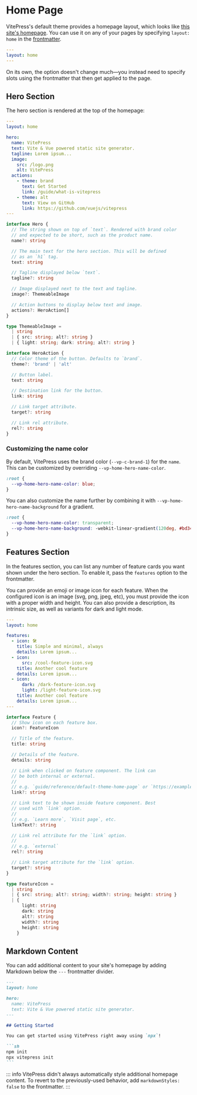 # Home Page

VitePress's default theme provides a homepage layout, which looks like [this site's homepage](../). You can use it on any of your pages by specifying `layout: home` in the [frontmatter](./frontmatter-config).

```yaml
---
layout: home
---
```

On its own, the option doesn't change much—you instead need to specify slots using the frontmatter that then get applied to the page.

## Hero Section

The hero section is rendered at the top of the homepage:

```yaml
---
layout: home

hero:
  name: VitePress
  text: Vite & Vue powered static site generator.
  tagline: Lorem ipsum...
  image:
    src: /logo.png
    alt: VitePress
  actions:
    - theme: brand
      text: Get Started
      link: /guide/what-is-vitepress
    - theme: alt
      text: View on GitHub
      link: https://github.com/vuejs/vitepress
---
```

```ts
interface Hero {
  // The string shown on top of `text`. Rendered with brand color
  // and expected to be short, such as the product name.
  name?: string

  // The main text for the hero section. This will be defined
  // as an `h1` tag.
  text: string

  // Tagline displayed below `text`.
  tagline?: string

  // Image displayed next to the text and tagline.
  image?: ThemeableImage

  // Action buttons to display below text and image.
  actions?: HeroAction[]
}

type ThemeableImage =
  | string
  | { src: string; alt?: string }
  | { light: string; dark: string; alt?: string }

interface HeroAction {
  // Color theme of the button. Defaults to `brand`.
  theme?: 'brand' | 'alt'

  // Button label.
  text: string

  // Destination link for the button.
  link: string

  // Link target attribute.
  target?: string

  // Link rel attribute.
  rel?: string
}
```

### Customizing the name color

By default, VitePress uses the brand color (`--vp-c-brand-1`) for the `name`. This can be customized by overriding `--vp-home-hero-name-color`.

```css
:root {
  --vp-home-hero-name-color: blue;
}
```

You can also customize the name further by combining it with `--vp-home-hero-name-background` for a gradient.

```css
:root {
  --vp-home-hero-name-color: transparent;
  --vp-home-hero-name-background: -webkit-linear-gradient(120deg, #bd34fe, #41d1ff);
}
```

## Features Section

In the features section, you can list any number of feature cards you want shown under the hero section. To enable it, pass the `features` option to the frontmatter.

You can provide an emoji or image icon for each feature. When the configured icon is an image (svg, png, jpeg, etc), you must provide the icon with a proper width and height. You can also provide a description, its intrinsic size, as well as variants for dark and light mode.

```yaml
---
layout: home

features:
  - icon: 🛠️
    title: Simple and minimal, always
    details: Lorem ipsum...
  - icon:
      src: /cool-feature-icon.svg
    title: Another cool feature
    details: Lorem ipsum...
  - icon:
      dark: /dark-feature-icon.svg
      light: /light-feature-icon.svg
    title: Another cool feature
    details: Lorem ipsum...
---
```

```ts
interface Feature {
  // Show icon on each feature box.
  icon?: FeatureIcon

  // Title of the feature.
  title: string

  // Details of the feature.
  details: string

  // Link when clicked on feature component. The link can
  // be both internal or external.
  //
  // e.g. `guide/reference/default-theme-home-page` or `https://example.com`
  link?: string

  // Link text to be shown inside feature component. Best
  // used with `link` option.
  //
  // e.g. `Learn more`, `Visit page`, etc.
  linkText?: string

  // Link rel attribute for the `link` option.
  //
  // e.g. `external`
  rel?: string

  // Link target attribute for the `link` option.
  target?: string
}

type FeatureIcon =
  | string
  | { src: string; alt?: string; width?: string; height: string }
  | {
      light: string
      dark: string
      alt?: string
      width?: string
      height: string
    }
```

## Markdown Content

You can add additional content to your site's homepage by adding Markdown below the `---` frontmatter divider.

````md
---
layout: home

hero:
  name: VitePress
  text: Vite & Vue powered static site generator.
---

## Getting Started

You can get started using VitePress right away using `npx`!

```sh
npm init
npx vitepress init
```
````

::: info
VitePress didn't always automatically style additional homepage content. To revert to the previously-used behavior, add `markdownStyles: false` to the frontmatter.
:::
